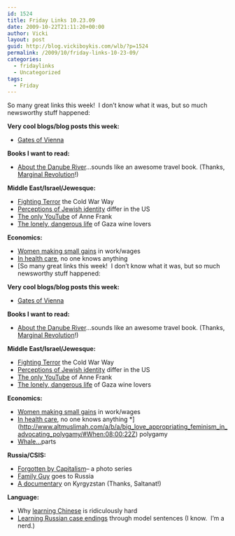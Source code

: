 ```yaml
---
id: 1524
title: Friday Links 10.23.09
date: 2009-10-22T21:11:20+00:00
author: Vicki
layout: post
guid: http://blog.vickiboykis.com/wlb/?p=1524
permalink: /2009/10/friday-links-10-23-09/
categories:
  - fridaylinks
  - Uncategorized
tags:
  - Friday
---
```

So many great links this week!  I don&#8217;t know what it was, but so much newsworthy stuff happened:

**Very cool blogs/blog posts this week:**

  * [Gates of Vienna](http://gatesofvienna.blogspot.com/)

**Books I want to read:**

  * [About the Danube River](http://www.amazon.com/Danube-FSG-Classics-Claudio-Magris/dp/0374522456/ref=sr_1_1?ie=UTF8&s=books&qid=1255477221&sr=1-1/marginalrevol-20)&#8230;sounds like an awesome travel book. (Thanks, [Marginal Revolution](http://www.marginalrevolution.com)!)

**Middle East/Israel/Jewesque:**

  * [Fighting Terror](http://www.foreignpolicy.com/articles/2009/10/14/winning_hearts_and_minds_the_cold_war_way) the Cold War Way
  * [Perceptions of Jewish identity](http://www.ynetnews.com/articles/0,7340,L-3791863,00.html) differ in the US
  * [The only YouTube](http://www.thesmartset.com/article/article10200901.aspx) of Anne Frank
  * [The lonely, dangerous life](http://www.google.com/hostednews/afp/article/ALeqM5gaMx4IRnsrj109iDNlKZvcWQVRtA) of Gaza wine lovers

**Economics:**

  * [Women making small gains](http://jezebel.com/5384826/bringing-home-the-bacon-women-making-small-gains-in-work-wages) in work/wages
  * [In health care](http://reason.com/archives/2009/10/20/health-care-nihilism), no one knows anything
  * [So many great links this week!  I don&#8217;t know what it was, but so much newsworthy stuff happened:

**Very cool blogs/blog posts this week:**

  * [Gates of Vienna](http://gatesofvienna.blogspot.com/)

**Books I want to read:**

  * [About the Danube River](http://www.amazon.com/Danube-FSG-Classics-Claudio-Magris/dp/0374522456/ref=sr_1_1?ie=UTF8&s=books&qid=1255477221&sr=1-1/marginalrevol-20)&#8230;sounds like an awesome travel book. (Thanks, [Marginal Revolution](http://www.marginalrevolution.com)!)

**Middle East/Israel/Jewesque:**

  * [Fighting Terror](http://www.foreignpolicy.com/articles/2009/10/14/winning_hearts_and_minds_the_cold_war_way) the Cold War Way
  * [Perceptions of Jewish identity](http://www.ynetnews.com/articles/0,7340,L-3791863,00.html) differ in the US
  * [The only YouTube](http://www.thesmartset.com/article/article10200901.aspx) of Anne Frank
  * [The lonely, dangerous life](http://www.google.com/hostednews/afp/article/ALeqM5gaMx4IRnsrj109iDNlKZvcWQVRtA) of Gaza wine lovers

**Economics:**

  * [Women making small gains](http://jezebel.com/5384826/bringing-home-the-bacon-women-making-small-gains-in-work-wages) in work/wages
  * [In health care](http://reason.com/archives/2009/10/20/health-care-nihilism), no one knows anything
  *](http://www.altmuslimah.com/a/b/a/big_love_appropriating_feminism_in_advocating_polygamy/#When:08:00:22Z) polygamy
  * [Whale&#8230;](http://www.marginalrevolution.com/marginalrevolution/2009/10/russian-markets-in-everything.html)parts

**Russia/CSIS:**

  *  [Forgotten by Capitalism](http://designmind.frogdesign.com/articles/power/forgotten-by-capitalism.html?#/images/dm/dm10_forgotten_by_capitalism_slide_4.jpg)&#8211; a photo series
  * [Family Guy](http://www.robertamsterdam.com/2009/10/the_family_guy_goes_to_russia.htm) goes to Russia
  * [A documentary](http://www.eurasianet.org/departments/insightb/articles/eav101609b.shtml) on Kyrgyzstan (Thanks, Saltanat!)

**Language:**

  * Why [learning Chinese](http://www.pinyin.info/readings/texts/moser.html) is ridiculously hard
  * [Learning Russian case endings](http://http://citeseerx.ist.psu.edu/viewdoc/download?doi=10.1.1.89.1907&rep=rep1&type=pdf) through model sentences (I know.  I&#8217;m a nerd.)
